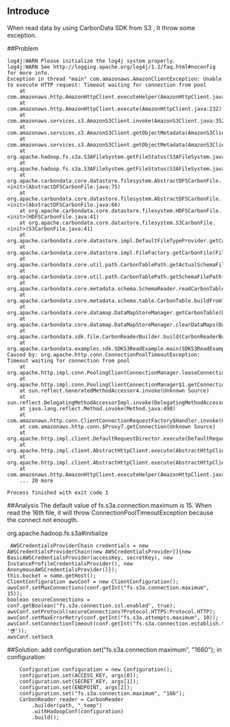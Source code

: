 ## Introduce 
When read data by using CarbonData SDK from S3 , It throw some exception.

##Problem
	
	log4j:WARN Please initialize the log4j system properly.
	log4j:WARN See http://logging.apache.org/log4j/1.2/faq.html#noconfig for more info.
	Exception in thread "main" com.amazonaws.AmazonClientException: Unable to execute HTTP request: Timeout waiting for connection from pool
		at com.amazonaws.http.AmazonHttpClient.executeHelper(AmazonHttpClient.java:454)
		at com.amazonaws.http.AmazonHttpClient.execute(AmazonHttpClient.java:232)
		at com.amazonaws.services.s3.AmazonS3Client.invoke(AmazonS3Client.java:3528)
		at com.amazonaws.services.s3.AmazonS3Client.getObjectMetadata(AmazonS3Client.java:976)
		at com.amazonaws.services.s3.AmazonS3Client.getObjectMetadata(AmazonS3Client.java:956)
		at org.apache.hadoop.fs.s3a.S3AFileSystem.getFileStatus(S3AFileSystem.java:892)
		at org.apache.hadoop.fs.s3a.S3AFileSystem.getFileStatus(S3AFileSystem.java:77)
		at org.apache.carbondata.core.datastore.filesystem.AbstractDFSCarbonFile.<init>(AbstractDFSCarbonFile.java:75)
		at org.apache.carbondata.core.datastore.filesystem.AbstractDFSCarbonFile.<init>(AbstractDFSCarbonFile.java:66)
		at org.apache.carbondata.core.datastore.filesystem.HDFSCarbonFile.<init>(HDFSCarbonFile.java:41)
		at org.apache.carbondata.core.datastore.filesystem.S3CarbonFile.<init>(S3CarbonFile.java:41)
		at org.apache.carbondata.core.datastore.impl.DefaultFileTypeProvider.getCarbonFile(DefaultFileTypeProvider.java:53)
		at org.apache.carbondata.core.datastore.impl.FileFactory.getCarbonFile(FileFactory.java:99)
		at org.apache.carbondata.core.util.path.CarbonTablePath.getActualSchemaFilePath(CarbonTablePath.java:183)
		at org.apache.carbondata.core.util.path.CarbonTablePath.getSchemaFilePath(CarbonTablePath.java:178)
		at org.apache.carbondata.core.metadata.schema.SchemaReader.readCarbonTableFromStore(SchemaReader.java:41)
		at org.apache.carbondata.core.metadata.schema.table.CarbonTable.buildFromTablePath(CarbonTable.java:288)
		at org.apache.carbondata.core.datamap.DataMapStoreManager.getCarbonTable(DataMapStoreManager.java:496)
		at org.apache.carbondata.core.datamap.DataMapStoreManager.clearDataMaps(DataMapStoreManager.java:460)
		at org.apache.carbondata.sdk.file.CarbonReaderBuilder.build(CarbonReaderBuilder.java:180)
		at org.apache.carbondata.examples.sdk.SDKS3ReadExample.main(SDKS3ReadExample.java:67)
	Caused by: org.apache.http.conn.ConnectionPoolTimeoutException: Timeout waiting for connection from pool
		at org.apache.http.impl.conn.PoolingClientConnectionManager.leaseConnection(PoolingClientConnectionManager.java:232)
		at org.apache.http.impl.conn.PoolingClientConnectionManager$1.getConnection(PoolingClientConnectionManager.java:199)
		at sun.reflect.GeneratedMethodAccessor4.invoke(Unknown Source)
		at sun.reflect.DelegatingMethodAccessorImpl.invoke(DelegatingMethodAccessorImpl.java:43)
		at java.lang.reflect.Method.invoke(Method.java:498)
		at com.amazonaws.http.conn.ClientConnectionRequestFactory$Handler.invoke(ClientConnectionRequestFactory.java:70)
		at com.amazonaws.http.conn.$Proxy7.getConnection(Unknown Source)
		at org.apache.http.impl.client.DefaultRequestDirector.execute(DefaultRequestDirector.java:456)
		at org.apache.http.impl.client.AbstractHttpClient.execute(AbstractHttpClient.java:906)
		at org.apache.http.impl.client.AbstractHttpClient.execute(AbstractHttpClient.java:805)
		at com.amazonaws.http.AmazonHttpClient.executeHelper(AmazonHttpClient.java:384)
		... 20 more
	
	Process finished with exit code 1

##Analysis
The default value of fs.s3a.connection.maximum is 15. When read the 16th file, it will throw ConnectionPoolTimeoutException because the connect not enougth.
	
org.apache.hadoop.fs.s3a#initialize
		
	 AWSCredentialsProviderChain credentials = new AWSCredentialsProviderChain(new AWSCredentialsProvider[]{new BasicAWSCredentialsProvider(accessKey, secretKey), new InstanceProfileCredentialsProvider(), new AnonymousAWSCredentialsProvider()});
    this.bucket = name.getHost();
    ClientConfiguration awsConf = new ClientConfiguration();
    awsConf.setMaxConnections(conf.getInt("fs.s3a.connection.maximum", 15));
    boolean secureConnections = conf.getBoolean("fs.s3a.connection.ssl.enabled", true);
    awsConf.setProtocol(secureConnections?Protocol.HTTPS:Protocol.HTTP);
    awsConf.setMaxErrorRetry(conf.getInt("fs.s3a.attempts.maximum", 10));
    awsConf.setConnectionTimeout(conf.getInt("fs.s3a.connection.establish.timeout", '썐'));
    awsConf.setSock
##Solution:
add   configuration.set("fs.s3a.connection.maximum", "1660"); in  configuration

  		Configuration configuration = new Configuration();
        configuration.set(ACCESS_KEY, args[0]);
        configuration.set(SECRET_KEY, args[1]);
        configuration.set(ENDPOINT, args[2]);
        configuration.set("fs.s3a.connection.maximum", "166");
        CarbonReader reader = CarbonReader
            .builder(path, "_temp")
            .withHadoopConf(configuration)
            .build();

